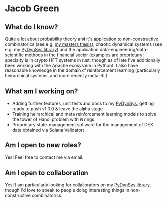 # Jacob Green 

## What do I know? 

Quite a lot about probability theory and it's application to non-constructive combinatorics (see e.g. [my masters thesis](https://jg1011.github.io/)), chaotic dynamical systems (see e.g. my [PyDynSys library](https://github.com/jg1011/PyDynSys)) and the application data-engineering/data-scientific methods in the financial sector (examples are proprietary; specialty is in crypto HFT systems in rust, though as of late I've additionally been working with the Apache ecosystem in Python). I also have reasonable knowledge in the domain of reinforcement learning (particularly heirarchical systems, and more recently meta-RL). 

## What am I working on? 

- Adding further features, unit tests and docs to my [PyDynSys](https://github.com/jg1011/PyDynSys), getting ready to push v1.0.0 & leave the alpha stage
- Training heirarchical and meta reinforcement learning models to solve the tower of Hanoi problem with $N$ rings.
- Proprietary state-management software for the management of DEX data obtained via Solana Validators

## Am I open to new roles? 

Yes! Feel free to contact me via email. 

## Am I open to collaboration 

Yes! I am particularly looking for collaborators on my [PyDynSys library](https://github.com/jg1011/PyDynSys), though I'd love to speak to people doing interesting things in non-constructive combinatorics.
